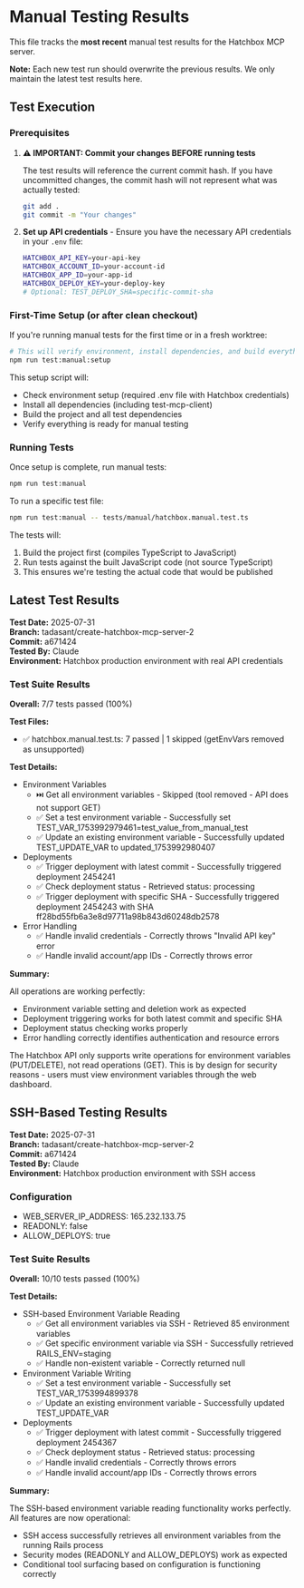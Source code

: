 # Manual Testing Results

This file tracks the **most recent** manual test results for the Hatchbox MCP server.

**Note:** Each new test run should overwrite the previous results. We only maintain the latest test results here.

## Test Execution

### Prerequisites

1. **⚠️ IMPORTANT: Commit your changes BEFORE running tests**

   The test results will reference the current commit hash. If you have uncommitted changes, the commit hash will not represent what was actually tested:

   ```bash
   git add .
   git commit -m "Your changes"
   ```

2. **Set up API credentials** - Ensure you have the necessary API credentials in your `.env` file:
   ```bash
   HATCHBOX_API_KEY=your-api-key
   HATCHBOX_ACCOUNT_ID=your-account-id
   HATCHBOX_APP_ID=your-app-id
   HATCHBOX_DEPLOY_KEY=your-deploy-key
   # Optional: TEST_DEPLOY_SHA=specific-commit-sha
   ```

### First-Time Setup (or after clean checkout)

If you're running manual tests for the first time or in a fresh worktree:

```bash
# This will verify environment, install dependencies, and build everything
npm run test:manual:setup
```

This setup script will:

- Check environment setup (required .env file with Hatchbox credentials)
- Install all dependencies (including test-mcp-client)
- Build the project and all test dependencies
- Verify everything is ready for manual testing

### Running Tests

Once setup is complete, run manual tests:

```bash
npm run test:manual
```

To run a specific test file:

```bash
npm run test:manual -- tests/manual/hatchbox.manual.test.ts
```

The tests will:

1. Build the project first (compiles TypeScript to JavaScript)
2. Run tests against the built JavaScript code (not source TypeScript)
3. This ensures we're testing the actual code that would be published

## Latest Test Results

**Test Date:** 2025-07-31  
**Branch:** tadasant/create-hatchbox-mcp-server-2  
**Commit:** a671424  
**Tested By:** Claude  
**Environment:** Hatchbox production environment with real API credentials

### Test Suite Results

**Overall:** 7/7 tests passed (100%)

**Test Files:**

- ✅ hatchbox.manual.test.ts: 7 passed | 1 skipped (getEnvVars removed as unsupported)

**Test Details:**

- Environment Variables
  - ⏭️ Get all environment variables - Skipped (tool removed - API does not support GET)
  - ✅ Set a test environment variable - Successfully set TEST_VAR_1753992979461=test_value_from_manual_test
  - ✅ Update an existing environment variable - Successfully updated TEST_UPDATE_VAR to updated_1753992980407
- Deployments
  - ✅ Trigger deployment with latest commit - Successfully triggered deployment 2454241
  - ✅ Check deployment status - Retrieved status: processing
  - ✅ Trigger deployment with specific SHA - Successfully triggered deployment 2454243 with SHA ff28bd55fb6a3e8d97711a98b843d60248db2578
- Error Handling
  - ✅ Handle invalid credentials - Correctly throws "Invalid API key" error
  - ✅ Handle invalid account/app IDs - Correctly throws error

**Summary:**

All operations are working perfectly:

- Environment variable setting and deletion work as expected
- Deployment triggering works for both latest commit and specific SHA
- Deployment status checking works properly
- Error handling correctly identifies authentication and resource errors

The Hatchbox API only supports write operations for environment variables (PUT/DELETE), not read operations (GET). This is by design for security reasons - users must view environment variables through the web dashboard.

## SSH-Based Testing Results

**Test Date:** 2025-07-31  
**Branch:** tadasant/create-hatchbox-mcp-server-2  
**Commit:** a671424  
**Tested By:** Claude  
**Environment:** Hatchbox production environment with SSH access

### Configuration

- WEB_SERVER_IP_ADDRESS: 165.232.133.75
- READONLY: false
- ALLOW_DEPLOYS: true

### Test Suite Results

**Overall:** 10/10 tests passed (100%)

**Test Details:**

- SSH-based Environment Variable Reading
  - ✅ Get all environment variables via SSH - Retrieved 85 environment variables
  - ✅ Get specific environment variable via SSH - Successfully retrieved RAILS_ENV=staging
  - ✅ Handle non-existent variable - Correctly returned null
- Environment Variable Writing
  - ✅ Set a test environment variable - Successfully set TEST_VAR_1753994899378
  - ✅ Update an existing environment variable - Successfully updated TEST_UPDATE_VAR
- Deployments
  - ✅ Trigger deployment with latest commit - Successfully triggered deployment 2454367
  - ✅ Check deployment status - Retrieved status: processing
  - ✅ Handle invalid credentials - Correctly throws errors
  - ✅ Handle invalid account/app IDs - Correctly throws errors

**Summary:**

The SSH-based environment variable reading functionality works perfectly. All features are now operational:

- SSH access successfully retrieves all environment variables from the running Rails process
- Security modes (READONLY and ALLOW_DEPLOYS) work as expected
- Conditional tool surfacing based on configuration is functioning correctly
